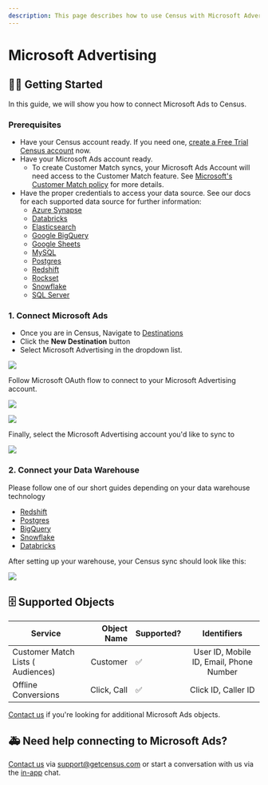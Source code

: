 ```yaml
---
description: This page describes how to use Census with Microsoft Advertising(or Bing Ads).
---
```


# Microsoft Advertising

## ​🏃‍♀️ Getting Started



In this guide, we will show you how to connect Microsoft Ads to Census.&#x20;

### Prerequisites

* Have your Census account ready. If you need one, [create a Free Trial Census account](https://app.getcensus.com/) now.
* Have your Microsoft Ads account ready.
  * To create Customer Match syncs, your Microsoft Ads Account will need access to the Customer Match feature. See [Microsoft's Customer Match policy](https://about.ads.microsoft.com/en-us/solutions/audience-targeting/customer-match) for more details.
* Have the proper credentials to access your data source. See our docs for each supported data source for further information:
  * [Azure Synapse](../sources/azure-synapse.md)
  * [Databricks](https://docs.getcensus.com/sources/databricks)
  * [Elasticsearch](https://docs.getcensus.com/sources/elasticsearch)
  * [Google BigQuery](https://docs.getcensus.com/sources/google-bigquery)
  * [Google Sheets](https://docs.getcensus.com/sources/google-sheets)
  * [MySQL](https://docs.getcensus.com/sources/mysql)
  * [Postgres](https://docs.getcensus.com/sources/postgres)
  * [Redshift](https://docs.getcensus.com/sources/redshift)
  * [Rockset](https://docs.getcensus.com/sources/rockset)
  * [Snowflake](https://docs.getcensus.com/sources/snowflake)
  * [SQL Server](https://docs.getcensus.com/sources/sql-server)

### 1. Connect Microsoft Ads

* Once you are in Census, Navigate to [Destinations](https://app.getcensus.com/destinations)
* Click the **New Destination** button
* Select Microsoft Advertising in the dropdown list.

![](<../.gitbook/assets/Screen Shot 2022-03-11 at 9.50.12 AM.png>)

Follow Microsoft OAuth flow to connect to your Microsoft Advertising account.

![](<../.gitbook/assets/Screen Shot 2022-03-11 at 9.54.12 AM.png>)



![](<../.gitbook/assets/Screen Shot 2022-03-11 at 9.56.02 AM.png>)

Finally, select the Microsoft Advertising account you'd like to sync to



![](<../.gitbook/assets/Screen Shot 2022-03-11 at 10.01.08 AM.png>)



### 2. Connect your Data Warehouse

Please follow one of our short guides depending on your data warehouse technology

* [Redshift](https://help.getcensus.com/article/10-configuring-redshift-postgresql-access)
* [Postgres](https://help.getcensus.com/article/10-configuring-redshift-postgresql-access)
* [BigQuery](https://help.getcensus.com/article/21-configuring-bigquery-access)
* [Snowflake](https://help.getcensus.com/article/8-configuring-snowflake-access)
* [Databricks](../sources/databricks.md)

After setting up your warehouse, your Census sync should look like this:

![](<../.gitbook/assets/Screen Shot 2022-03-11 at 10.08.23 AM.png>)



## 🗄 Supported Objects

| Service                           | Object Name | Supported? |               Identifiers               |
| --------------------------------- | ----------: | ---------- | :-------------------------------------: |
| Customer Match Lists ( Audiences) |    Customer | ✅          | User ID, Mobile ID, Email, Phone Number |
| Offline Conversions               | Click, Call | ✅          |           Click ID, Caller ID           |

[Contact us](mailto:support@getcensus.com) if you're looking for additional Microsoft Ads objects.



## 🚑 Need help connecting to Microsoft Ads?

[Contact us](mailto:support@getcensus.com) via support@getcensus.com or start a conversation with us via the [in-app](https://app.getcensus.com) chat.
